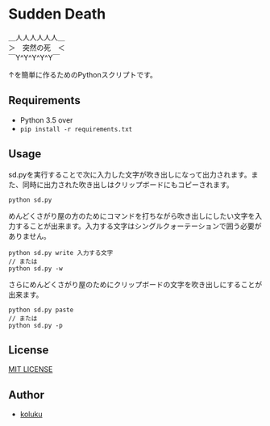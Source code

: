 # Sudden Death

＿人人人人人人＿  
＞　突然の死　＜  
￣Y^Y^Y^Y^Y￣

↑を簡単に作るためのPythonスクリプトです。

## Requirements

- Python 3.5 over
- ```pip install -r requirements.txt```

## Usage

sd.pyを実行することで次に入力した文字が吹き出しになって出力されます。また、同時に出力された吹き出しはクリップボードにもコピーされます。

```
python sd.py
```

めんどくさがり屋の方のためにコマンドを打ちながら吹き出しにしたい文字を入力することが出来ます。入力する文字はシングルクォーテーションで囲う必要がありません。

```
python sd.py write 入力する文字
// または
python sd.py -w
```

さらにめんどくさがり屋のためにクリップボードの文字を吹き出しにすることが出来ます。

```
python sd.py paste
// または
python sd.py -p
```

## License

[MIT LICENSE](LICENSE)

## Author

- [koluku](https://github.com/koluku)
